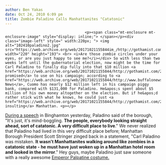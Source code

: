 ```yaml
---
author: Ben Yakas
date: Oct 24, 2010 6:09 pm
title: Zombie Paladino Calls Manhattanites "Catatonic"
---
```


	
										<p><span class="mt-enclosure mt-enclosure-image" style="display: inline;"> </span></p><div class="image-left" style=" width:220px; "> <img alt="102410paladino2.jpg" src="https://web.archive.org/web/20171021155844im_/http://gothamist.com/attachments/byakas/102410paladino2.jpg" width="220" height="193"> <br> <i>Are those zombie circles under your eyes, or are you just happy to see me?</i></div> So with less than two weeks left until the gubernatorial election, now might be the time for Carl Paladino to finally dip fully into that $10 million <a href="https://web.archive.org/web/20171021155844/http://gothamist.com/2010/10/10/paladinos_sudden_frugalness_worryin.php">he promised</a> to use on his campaign; according to <a href="https://web.archive.org/web/20171021155844/http://www.buffalonews.com/city/article229598.ece">Buffalo News</a>, Cuomo has nearly $12 million left in his campaign piggy bank, compared with $131,000 for Paladino. He&apos;s spent about $5 million of his own money altogether on the election. But if he&apos;d rather stick with what he knows, he could just <a href="https://web.archive.org/web/20171021155844/http://gothamist.com/2010/09/03/paladino_bad_mouths_manhattan_brook.php">keep insulting</a> Manhattan. <p></p>

<p><a href="https://web.archive.org/web/20171021155844/http://www.politico.com/blogs/maggiehaberman/1010/Catatonic_in_Manhattan_.html">During a speech</a> in Binghamton yesterday, Paladino said of the borough, &quot;It&apos;s just, it&apos;s mind-boggling. <strong>The people, everybody looking straight ahead, sort of catatonic. A very difficult place to live</strong>.&quot; We never realized that Paladino had lived in this very difficult place before; Manhattan Borough President Scott Stringer zinged back in a statement, &quot;Carl Paladino was mistaken. <strong>It wasn&apos;t Manhattanites walking around like zombies in a catatonic state - he must have just woken up in a Manhattan hotel room and looked in the mirror</strong>.&quot; Hey guys, maybe Paladino just saw someone with a really awesome <a href="https://web.archive.org/web/20171021155844/http://gothamist.com/2010/10/23/how-to_halloween_your_carl_paladino.php">Emperor Palpatine costume.</a></p>					
										
									
				